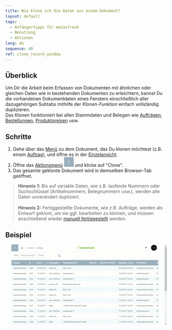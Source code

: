 ```yaml
---
title: Wie klone ich die Daten aus einem Dokument?
layout: default
tags:
  - Anfängertipps für metasfresh
  - Benutzung
  - Aktionen
lang: de
sequence: 40
ref: clone_record_window
---
```


## Überblick
Um Dir die Arbeit beim Erfassen von Dokumenten mit ähnlichen oder gleichen Daten wie in bestehenden Dokumenten zu erleichtern, kannst Du die vorhandenen Dokumentdaten eines Fensters einschließlich aller dazugehörigen Subtabs mithilfe der *Klonen-Funktion* einfach vollständig duplizieren.<br>
Das Klonen funktioniert bei allen Stammdaten und Belegen wie [Aufträgen](Auftrag_erfassen), [Bestellungen](Bestellung_erfassen), [Produktpreisen](Produktpreise_klonen) usw.

## Schritte
1. Gehe über das [Menü](Menu) zu dem Dokument, das Du klonen möchtest (z.B. einem [Auftrag](Auftrag_erfassen)), und öffne es in der [Einzelansicht](Ansichten#einzelansicht).
1. Öffne das [Aktionsmenü](AktionStarten#aktionsmenue) ![](assets/actionsmenu_WebUI.png) und klicke auf "Clone".
1. Das gesamte geklonte Dokument wird in demselben Browser-Tab geöffnet.
 >**Hinweis 1:** Bis auf variable Daten, wie z.B. laufende Nummern oder Suchschlüssel (Artikelnummern, Belegnummern usw.), werden alle Daten unverändert dupliziert.<br><br>
 >**Hinweis 2:** Fertiggestellte Dokumente, wie z.B. Aufträge, werden als Entwurf geklont, um sie ggf. bearbeiten zu können, und müssen anschließend wieder [manuell fertiggestellt](BelegverarbeitungFertigstellen) werden.

## Beispiel
![](assets/Klonen_Datensatz_Fenster.gif)
